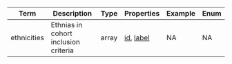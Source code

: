 |Term | Description | Type | Properties | Example | Enum|
| ---| ---| ---| ---| ---| --- |
| ethnicities | Ethnias in cohort inclusion criteria | array | [id](./id.md), [label](./label.md) | NA | NA|
